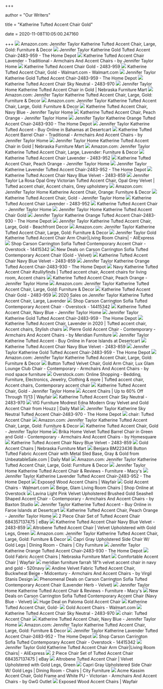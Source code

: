 +++
        
author = "Our Writers"
        
title = "Katherine Tufted Accent Chair Gold"
        
date = 2020-11-08T10:05:00.247160
        
+++
[ ![](https://images-na.ssl-images-amazon.com/images/I/91PkwEPjdVL._AC_SL1500_.jpg)](https://images-na.ssl-images-amazon.com/images/I/91PkwEPjdVL._AC_SL1500_.jpg) Amazon.com: Jennifer Taylor Katherine Tufted Accent Chair, Large, Gold:  Furniture & Decor
[ ![](https://images.homedepot-static.com/productImages/8519f55c-581c-4c00-b5fc-ff966c073f9f/svn/gold-jennifer-taylor-accent-chairs-2483-959-64_600.jpg)](https://images.homedepot-static.com/productImages/8519f55c-581c-4c00-b5fc-ff966c073f9f/svn/gold-jennifer-taylor-accent-chairs-2483-959-64_600.jpg) Jennifer Taylor Katherine Gold Tufted Accent Chair-2483-959 - The Home Depot
[ ![](https://st.hzcdn.com/simgs/31f16f790c33a93f_4-6661/home-design.jpg)](https://st.hzcdn.com/simgs/31f16f790c33a93f_4-6661/home-design.jpg) Katherine Tufted Accent Chair Lavender - Traditional - Armchairs And Accent  Chairs - by Jennifer Taylor Home
[ ![](https://media.cymaxstores.com/Images/5013/1871609-7-L.jpg)](https://media.cymaxstores.com/Images/5013/1871609-7-L.jpg) Katherine Tufted Accent Chair Gold - 2483-959
[ ![](https://i5.walmartimages.com/asr/5f127a3f-6d29-46e0-89f1-58870b82ad43.28c05644480081ae83b22585bc3917a0.jpeg)](https://i5.walmartimages.com/asr/5f127a3f-6d29-46e0-89f1-58870b82ad43.28c05644480081ae83b22585bc3917a0.jpeg) Katherine Tufted Accent Chair, Gold - Walmart.com - Walmart.com
[ ![](https://images.homedepot-static.com/productImages/bfc99787-f7bd-4bc2-8177-3d288978fa95/svn/gold-jennifer-taylor-accent-chairs-2483-959-31_600.jpg)](https://images.homedepot-static.com/productImages/bfc99787-f7bd-4bc2-8177-3d288978fa95/svn/gold-jennifer-taylor-accent-chairs-2483-959-31_600.jpg) Jennifer Taylor Katherine Gold Tufted Accent Chair-2483-959 - The Home Depot
[ ![](https://media.cymaxstores.com/Images/5013/1900720-10-L.jpg)](https://media.cymaxstores.com/Images/5013/1900720-10-L.jpg) Katherine Tufted Accent Chair Sky Neutral - 2483-970
[ ![](https://www.nfm.com/productimages/49541758/4/l)](https://www.nfm.com/productimages/49541758/4/l) Jennifer Taylor Home Katherine Tufted Accent Chair in Gold | Nebraska  Furniture Mart
[ ![](https://m.media-amazon.com/images/S/aplus-media/vc/e1d12b48-8d52-4479-9407-cf1fea8c35be._CR547,0,1406,1406_PT0_SX300__.jpg)](https://m.media-amazon.com/images/S/aplus-media/vc/e1d12b48-8d52-4479-9407-cf1fea8c35be._CR547,0,1406,1406_PT0_SX300__.jpg) Amazon.com: Jennifer Taylor Katherine Tufted Accent Chair, Large, Gold:  Furniture & Decor
[ ![](https://images-na.ssl-images-amazon.com/images/I/91LH4yOPCHL._AC_SL1500_.jpg)](https://images-na.ssl-images-amazon.com/images/I/91LH4yOPCHL._AC_SL1500_.jpg) Amazon.com: Jennifer Taylor Katherine Tufted Accent Chair, Large, Gold:  Furniture & Decor
[ ![](https://cdn11.bigcommerce.com/s-tsmdqygn6r/images/stencil/original/products/264/21191/2483-859__03494.1597795690.JPG?c=2)](https://cdn11.bigcommerce.com/s-tsmdqygn6r/images/stencil/original/products/264/21191/2483-859__03494.1597795690.JPG?c=2) Katherine Tufted Accent Chair, Navy Blue - Jennifer Taylor Home
[ ![](https://cdn11.bigcommerce.com/s-tsmdqygn6r/images/stencil/original/products/251/784/2483-930__58014.1515111712.JPG?c=2)](https://cdn11.bigcommerce.com/s-tsmdqygn6r/images/stencil/original/products/251/784/2483-930__58014.1515111712.JPG?c=2) Katherine Tufted Accent Chair, Peach Orange - Jennifer Taylor Home
[ ![](https://images.homedepot-static.com/productImages/ec990434-dad5-4f0d-ad25-c5ecbe1a119f/svn/orange-jennifer-taylor-accent-chairs-2483-930-64_600.jpg)](https://images.homedepot-static.com/productImages/ec990434-dad5-4f0d-ad25-c5ecbe1a119f/svn/orange-jennifer-taylor-accent-chairs-2483-930-64_600.jpg) Jennifer Taylor Katherine Orange Tufted Accent Chair-2483-930 - The Home  Depot
[ ![](https://images-na.ssl-images-amazon.com/images/I/81mGYt-i12L.jpg)](https://images-na.ssl-images-amazon.com/images/I/81mGYt-i12L.jpg) Jennifer Taylor Katherine Tufted Accent - Buy Online in Bahamas at  Desertcart
[ ![](https://st.hzcdn.com/simgs/1dc1b9a90f298c6a_9-8739/home-design.jpg)](https://st.hzcdn.com/simgs/1dc1b9a90f298c6a_9-8739/home-design.jpg) Katherine Tufted Accent Barrel Chair - Traditional - Armchairs And Accent  Chairs - by Jennifer Taylor Home
[ ![](https://www.nfm.com/productimages/49541758/8/l)](https://www.nfm.com/productimages/49541758/8/l) Jennifer Taylor Home Katherine Tufted Accent Chair in Gold | Nebraska  Furniture Mart
[ ![](https://m.media-amazon.com/images/I/81suAPtNXyL._AC_SS350_.jpg)](https://m.media-amazon.com/images/I/81suAPtNXyL._AC_SS350_.jpg) Amazon.com: Jennifer Taylor Katherine Tufted Accent Chair, Large, Lavender:  Furniture & Decor
[ ![](https://media.cymaxstores.com/Images/5013/1871608-20-L.jpg)](https://media.cymaxstores.com/Images/5013/1871608-20-L.jpg) Katherine Tufted Accent Chair Lavender - 2483-952
[ ![](https://cdn11.bigcommerce.com/s-tsmdqygn6r/images/stencil/600x338/products/211/17399/2483-959A3__21008.1577746331.jpg?c=2)](https://cdn11.bigcommerce.com/s-tsmdqygn6r/images/stencil/600x338/products/211/17399/2483-959A3__21008.1577746331.jpg?c=2) Katherine Tufted Accent Chair, Peach Orange - Jennifer Taylor Home
[ ![](https://images.homedepot-static.com/productImages/4ebc0de3-0d4f-4984-b8a6-97f7fca66906/svn/lavender-jennifer-taylor-accent-chairs-2483-952-64_1000.jpg)](https://images.homedepot-static.com/productImages/4ebc0de3-0d4f-4984-b8a6-97f7fca66906/svn/lavender-jennifer-taylor-accent-chairs-2483-952-64_1000.jpg) Jennifer Taylor Katherine Lavender Tufted Accent Chair-2483-952 - The Home  Depot
[ ![](https://media.cymaxstores.com/Images/5013/1900718-23-L.jpg)](https://media.cymaxstores.com/Images/5013/1900718-23-L.jpg) Katherine Tufted Accent Chair Navy Blue Velvet - 2483-859
[ ![](https://i.pinimg.com/originals/55/dd/50/55dd50584054deae2a27ab5f21adcb33.jpg)](https://i.pinimg.com/originals/55/dd/50/55dd50584054deae2a27ab5f21adcb33.jpg) Jennifer Taylor La Rosa Opal Grey Victorian Tufted Accent Chair, Opal Grey  Velvet | Tufted accent chair, Accent chairs, Grey upholstery
[ ![](https://m.media-amazon.com/images/I/81Jw9hob4kL._AC_SS350_.jpg)](https://m.media-amazon.com/images/I/81Jw9hob4kL._AC_SS350_.jpg) Amazon.com: Jennifer Taylor Home Katherine Accent Chair, Orange: Furniture  & Decor
[ ![](https://cdn11.bigcommerce.com/s-tsmdqygn6r/products/211/images/18686/2483-959__70598.1586447425.500.750.jpg?c=2)](https://cdn11.bigcommerce.com/s-tsmdqygn6r/products/211/images/18686/2483-959__70598.1586447425.500.750.jpg?c=2) Katherine Tufted Accent Chair, Gold - Jennifer Taylor Home
[ ![](https://media.cymaxstores.com/Images/5013/1871608-10-L.jpg)](https://media.cymaxstores.com/Images/5013/1871608-10-L.jpg) Katherine Tufted Accent Chair Lavender - 2483-952
[ ![](https://cdn11.bigcommerce.com/s-tsmdqygn6r/images/stencil/1200x675/products/730/18677/2483-9592__62190.1577746300.1280.1280__65039.1586447115.jpg?c=2)](https://cdn11.bigcommerce.com/s-tsmdqygn6r/images/stencil/1200x675/products/730/18677/2483-9592__62190.1577746300.1280.1280__65039.1586447115.jpg?c=2) Katherine Tufted Accent Chair - Jennifer Taylor Home
[ ![](https://c.shld.net/rpx/i/s/pi/mp/5107/prod_13923431208?src=https%3A%2F%2Fmedia.cymaxstores.com%2FImages%2F5013%2F1871609-2-L.jpg&d=7a0b56d7c1b2c35aeac44cd2bd30e62e209a784c&hei=333&wid=333&op_sharpen=1)](https://c.shld.net/rpx/i/s/pi/mp/5107/prod_13923431208?src=https%3A%2F%2Fmedia.cymaxstores.com%2FImages%2F5013%2F1871609-2-L.jpg&d=7a0b56d7c1b2c35aeac44cd2bd30e62e209a784c&hei=333&wid=333&op_sharpen=1) Jennifer Taylor Home Katherine Tufted Accent Chair Gold
[ ![](https://images.homedepot-static.com/productImages/a897646c-baff-48a4-840b-ce61eb054d05/svn/orange-jennifer-taylor-accent-chairs-2483-930-4f_600.jpg)](https://images.homedepot-static.com/productImages/a897646c-baff-48a4-840b-ce61eb054d05/svn/orange-jennifer-taylor-accent-chairs-2483-930-4f_600.jpg) Jennifer Taylor Katherine Orange Tufted Accent Chair-2483-930 - The Home  Depot
[ ![](https://images-na.ssl-images-amazon.com/images/I/51HzyQSqyPL._SS510_.jpg)](https://images-na.ssl-images-amazon.com/images/I/51HzyQSqyPL._SS510_.jpg) Jennifer Taylor Katherine Tufted Accent Chair, Large, Gold - Beachfront  Decor
[ ![](https://m.media-amazon.com/images/S/aplus-media/vc/dcf4d482-484b-4b8f-89e1-4f4323bc54e3._CR845,0,1406,1406_PT0_SX300__.jpg)](https://m.media-amazon.com/images/S/aplus-media/vc/dcf4d482-484b-4b8f-89e1-4f4323bc54e3._CR845,0,1406,1406_PT0_SX300__.jpg) Amazon.com: Jennifer Taylor Katherine Tufted Accent Chair, Large, Gold:  Furniture & Decor
[ ![](https://ae01.alicdn.com/kf/H03127f99b058432a8a2e26ef60f6d26fV/Jennifer-Taylor-Gold-Katherine-Tufted-Accent-Chair-Arm-Chair.jpg)](https://ae01.alicdn.com/kf/H03127f99b058432a8a2e26ef60f6d26fV/Jennifer-Taylor-Gold-Katherine-Tufted-Accent-Chair-Arm-Chair.jpg) Jennifer Taylor Gold Katherine Tufted Accent Chair Arm Chair|Living Room  Chairs| - AliExpress
[ ![](https://ak1.ostkcdn.com/images/products/is/images/direct/69bfc350b2e6c3f13ece332c11300b9fad63d21c/Carson-Carrington-Sofia-Tufted-Contemporary-Accent-Chair.jpg)](https://ak1.ostkcdn.com/images/products/is/images/direct/69bfc350b2e6c3f13ece332c11300b9fad63d21c/Carson-Carrington-Sofia-Tufted-Contemporary-Accent-Chair.jpg) Shop Carson Carrington Sofia Tufted Contemporary Accent Chair - Overstock -  14415342
[ ![](https://images.prod.meredith.com/product/91b163a3c35efd07ce9bed88bf0b6bd4/1576925595112/l/jennifer-taylor-katherine-tufted-accent-chair-30-5-lx30-5-wx30-5-h-gold)](https://images.prod.meredith.com/product/91b163a3c35efd07ce9bed88bf0b6bd4/1576925595112/l/jennifer-taylor-katherine-tufted-accent-chair-30-5-lx30-5-wx30-5-h-gold) New Deals on Carson Carrington Sofia Tufted Contemporary Accent Chair (Gold  - Velvet)
[ ![](https://media.cymaxstores.com/Images/5013/1900718-12-L.jpg)](https://media.cymaxstores.com/Images/5013/1900718-12-L.jpg) Katherine Tufted Accent Chair Navy Blue Velvet - 2483-859
[ ![](https://images.homedepot-static.com/productImages/a151b139-760d-48a0-9524-74ceceb597d1/svn/orange-jennifer-taylor-accent-chairs-2483-930-31_600.jpg)](https://images.homedepot-static.com/productImages/a151b139-760d-48a0-9524-74ceceb597d1/svn/orange-jennifer-taylor-accent-chairs-2483-930-31_600.jpg) Jennifer Taylor Katherine Orange Tufted Accent Chair-2483-930 - The Home  Depot
[ ![](https://i.pinimg.com/474x/15/e9/d4/15e9d40146cad0d9a90a8bfd34d23811.jpg)](https://i.pinimg.com/474x/15/e9/d4/15e9d40146cad0d9a90a8bfd34d23811.jpg) Navy Katherine Tufted Accent Chair #zulilyfinds | Tufted accent chair, Accent  chairs for living room, Accent chairs
[ ![](https://cdn11.bigcommerce.com/s-tsmdqygn6r/images/stencil/1200x675/products/251/14627/2483-930A2__02528.1565384690.JPG?c=2)](https://cdn11.bigcommerce.com/s-tsmdqygn6r/images/stencil/1200x675/products/251/14627/2483-930A2__02528.1565384690.JPG?c=2) Katherine Tufted Accent Chair, Peach Orange - Jennifer Taylor Home
[ ![](https://m.media-amazon.com/images/S/aplus-media/vc/ffe7d60d-a480-4298-b6ce-96533ec8227b._CR547,0,1406,1406_PT0_SX300__.jpg)](https://m.media-amazon.com/images/S/aplus-media/vc/ffe7d60d-a480-4298-b6ce-96533ec8227b._CR547,0,1406,1406_PT0_SX300__.jpg) Amazon.com: Jennifer Taylor Katherine Tufted Accent Chair, Large, Gold:  Furniture & Decor
[ ![](https://media.cymaxstores.com/Images/5013/1871609-8-L.jpg)](https://media.cymaxstores.com/Images/5013/1871609-8-L.jpg) Katherine Tufted Accent Chair Gold - 2483-959
[ ![](https://images.prod.meredith.com/product/2f9dfecb3c2048fad39cab377aa80346/1591265044508/l/jennifer-taylor-katherine-tufted-accent-chair-large-lavender)](https://images.prod.meredith.com/product/2f9dfecb3c2048fad39cab377aa80346/1591265044508/l/jennifer-taylor-katherine-tufted-accent-chair-large-lavender) 2020 Sales on Jennifer Taylor Katherine Tufted Accent Chair, Large, Lavender
[ ![](https://ak1.ostkcdn.com/images/products/is/images/direct/e4ac218394bad228e9ad9a5869d903de13317d30/Carson-Carrington-Sofia-Tufted-Contemporary-Accent-Chair.jpg)](https://ak1.ostkcdn.com/images/products/is/images/direct/e4ac218394bad228e9ad9a5869d903de13317d30/Carson-Carrington-Sofia-Tufted-Contemporary-Accent-Chair.jpg) Shop Carson Carrington Sofia Tufted Contemporary Accent Chair - Overstock -  14415342
[ ![](https://cdn11.bigcommerce.com/s-tsmdqygn6r/images/stencil/1200x675/products/264/21195/2483-8595__76800.1597795745.JPG?c=2)](https://cdn11.bigcommerce.com/s-tsmdqygn6r/images/stencil/1200x675/products/264/21195/2483-8595__76800.1597795745.JPG?c=2) Katherine Tufted Accent Chair, Navy Blue - Jennifer Taylor Home
[ ![](https://images.homedepot-static.com/productImages/e8fc835a-e63e-41ce-a507-bdaadd11c2b2/svn/gold-jennifer-taylor-accent-chairs-2483-959-1f_600.jpg)](https://images.homedepot-static.com/productImages/e8fc835a-e63e-41ce-a507-bdaadd11c2b2/svn/gold-jennifer-taylor-accent-chairs-2483-959-1f_600.jpg) Jennifer Taylor Katherine Gold Tufted Accent Chair-2483-959 - The Home Depot
[ ![](https://i.pinimg.com/originals/e9/ee/99/e9ee99b9311828f2215a1c57d7f23f5d.jpg)](https://i.pinimg.com/originals/e9/ee/99/e9ee99b9311828f2215a1c57d7f23f5d.jpg) Katherine Tufted Accent Chair, Lavender in 2020 | Tufted accent chair, Accent  chairs, Stylish chairs
[ ![](https://st.hzcdn.com/simgs/ece185d909c29dc5_9-3495/home-design.jpg)](https://st.hzcdn.com/simgs/ece185d909c29dc5_9-3495/home-design.jpg) Pierre Gold Accent Chair - Contemporary - Armchairs And Accent Chairs - by  Meridian Furniture
[ ![](https://m.media-amazon.com/images/I/31DrSzHNbcL.jpg)](https://m.media-amazon.com/images/I/31DrSzHNbcL.jpg) Jennifer Taylor Katherine Tufted Accent - Buy Online in Faroe Islands at  Desertcart
[ ![](https://media.cymaxstores.com/Images/5013/1900718-13-L.jpg)](https://media.cymaxstores.com/Images/5013/1900718-13-L.jpg) Katherine Tufted Accent Chair Navy Blue Velvet - 2483-859
[ ![](https://images.homedepot-static.com/productImages/7195649a-46ee-41e2-8acb-0e49334360fe/svn/faux-white-marble-gold-walker-edison-furniture-company-end-tables-hdf16alstmgd-64_1000.jpg)](https://images.homedepot-static.com/productImages/7195649a-46ee-41e2-8acb-0e49334360fe/svn/faux-white-marble-gold-walker-edison-furniture-company-end-tables-hdf16alstmgd-64_1000.jpg) Jennifer Taylor Katherine Gold Tufted Accent Chair-2483-959 - The Home Depot
[ ![](https://m.media-amazon.com/images/I/91hZz9RzuaL._AC_SS350_.jpg)](https://m.media-amazon.com/images/I/91hZz9RzuaL._AC_SS350_.jpg) Amazon.com: Jennifer Taylor Katherine Tufted Accent Chair, Large, Gold:  Furniture & Decor
[ ![](https://st.hzcdn.com/simgs/61b1bf630da8cef5_4-6293/home-design.jpg)](https://st.hzcdn.com/simgs/61b1bf630da8cef5_4-6293/home-design.jpg) Button Tufted Velvet Chair, Gold Arm Chair, Lux Glam Lounge Club Chair -  Contemporary - Armchairs And Accent Chairs - by mod space furniture
[ ![](https://i.pinimg.com/736x/8a/4c/a3/8a4ca31a499f2b7c5650e2a37b886643.jpg)](https://i.pinimg.com/736x/8a/4c/a3/8a4ca31a499f2b7c5650e2a37b886643.jpg) Overstock.com: Online Shopping - Bedding, Furniture, Electronics, Jewelry,  Clothing & more | Tufted accent chair, Accent chairs, Contemporary accent  chair
[ ![](https://cdn11.bigcommerce.com/s-tsmdqygn6r/images/stencil/1200x675/products/211/17396/2483-95912__69818.1577746302.jpg?c=2)](https://cdn11.bigcommerce.com/s-tsmdqygn6r/images/stencil/1200x675/products/211/17396/2483-95912__69818.1577746302.jpg?c=2) Katherine Tufted Accent Chair, Gold - Jennifer Taylor Home
[ ![](https://secure.img1-fg.wfcdn.com/im/64091119/resize-h600-w600%5Ecompr-r85/9988/99885278/Accent+Chairs.jpg)](https://secure.img1-fg.wfcdn.com/im/64091119/resize-h600-w600%5Ecompr-r85/9988/99885278/Accent+Chairs.jpg) Accent Chairs | Up to 60% Off Through 11/13 | Wayfair
[ ![](https://media.cymaxstores.com/Images/5013/1900720-21-L.jpg)](https://media.cymaxstores.com/Images/5013/1900720-21-L.jpg) Katherine Tufted Accent Chair Sky Neutral - 2483-970
[ ![](https://st.hzcdn.com/fimgs/c241874f0d53c794_0453-w600-h600-b1-p10--home-design.jpg)](https://st.hzcdn.com/fimgs/c241874f0d53c794_0453-w600-h600-b1-p10--home-design.jpg) VIG Furniture Modrest Edna Modern Gray Velvet and Gold Accent Chair from  Houzz | Daily Mail
[ ![](https://images.homedepot-static.com/productImages/36dbd24d-e543-4ade-834f-4e6e5b087c62/svn/sky-neutral-jennifer-taylor-accent-chairs-2483-970-1d_600.jpg)](https://images.homedepot-static.com/productImages/36dbd24d-e543-4ade-834f-4e6e5b087c62/svn/sky-neutral-jennifer-taylor-accent-chairs-2483-970-1d_600.jpg) Jennifer Taylor Katherine Sky Neutral Tufted Accent Chair-2483-970 - The  Home Depot
[ ![](https://target.scene7.com/is/image/Target/GUEST_94267459-350a-41b7-8600-2b2794471084?wid=488&hei=488&fmt=pjpeg)](https://target.scene7.com/is/image/Target/GUEST_94267459-350a-41b7-8600-2b2794471084?wid=488&hei=488&fmt=pjpeg) chair: Tufted Accent Chair
[ ![](https://m.media-amazon.com/images/I/81-83kiGA3L._AC_SS350_.jpg)](https://m.media-amazon.com/images/I/81-83kiGA3L._AC_SS350_.jpg) Amazon.com: Jennifer Taylor Katherine Tufted Accent Chair, Large, Gold:  Furniture & Decor
[ ![](https://cdn11.bigcommerce.com/s-tsmdqygn6r/images/stencil/1200x675/products/211/17401/2483-959A1__60480.1577746332.JPG?c=2)](https://cdn11.bigcommerce.com/s-tsmdqygn6r/images/stencil/1200x675/products/211/17401/2483-959A1__60480.1577746332.JPG?c=2) Katherine Tufted Accent Chair, Gold - Jennifer Taylor Home
[ ![](https://st.hzcdn.com/fimgs/fe6180f60eba2ee4_6080-w300-h300-b1-p10--.jpg)](https://st.hzcdn.com/fimgs/fe6180f60eba2ee4_6080-w300-h300-b1-p10--.jpg) Brika Home Velvet Tufted Barrel Chair in Green and Gold - Contemporary -  Armchairs And Accent Chairs - by Homesquare
[ ![](https://media.cymaxstores.com/Images/5013/1900718-17-L.jpg)](https://media.cymaxstores.com/Images/5013/1900718-17-L.jpg) Katherine Tufted Accent Chair Navy Blue Velvet - 2483-859
[ ![](https://www.nfm.com/productimages/57224222/1/M/5C227E06-C9A2-4E34-AABC-F0CB05E3966D)](https://www.nfm.com/productimages/57224222/1/M/5C227E06-C9A2-4E34-AABC-F0CB05E3966D) Gold Accent Chairs | Nebraska Furniture Mart
[ ![](https://site.unbeatablesale.com/BNZ72446.JPG)](https://site.unbeatablesale.com/BNZ72446.JPG) Benjara BM223436 Button Tufted Fabric Accent Chair with Metal Sled Base,  Gray & Gold from UnbeatableSale.com | Daily Mail
[ ![](https://m.media-amazon.com/images/I/81VMl0blV4S._AC_UL400_.jpg)](https://m.media-amazon.com/images/I/81VMl0blV4S._AC_UL400_.jpg) Amazon.com: Jennifer Taylor Katherine Tufted Accent Chair, Large, Gold:  Furniture & Decor
[ ![](https://slimages.macysassets.com/is/image/MCY/products/4/optimized/9998684_fpx.tif?op_sharpen=1&wid=500&hei=613&fit=fit,1&$filtersm$)](https://slimages.macysassets.com/is/image/MCY/products/4/optimized/9998684_fpx.tif?op_sharpen=1&wid=500&hei=613&fit=fit,1&$filtersm$) Jennifer Taylor Home Katherine Tufted Accent Chair & Reviews - Furniture -  Macy's
[ ![](https://images.homedepot-static.com/productImages/6a343d43-2b73-41fb-99d9-14cc33614232/svn/lavender-jennifer-taylor-accent-chairs-2483-952-d4_600.jpg)](https://images.homedepot-static.com/productImages/6a343d43-2b73-41fb-99d9-14cc33614232/svn/lavender-jennifer-taylor-accent-chairs-2483-952-d4_600.jpg) Jennifer Taylor Katherine Lavender Tufted Accent Chair-2483-952 - The Home  Depot
[ ![](https://secure.img1-fg.wfcdn.com/im/47733489/resize-h600-w600%5Ecompr-r85/9662/96620029/Johan+Exposed+Wood+Accent+Chair.jpg)](https://secure.img1-fg.wfcdn.com/im/47733489/resize-h600-w600%5Ecompr-r85/9662/96620029/Johan+Exposed+Wood+Accent+Chair.jpg) Exposed Wood Accent Chairs | Wayfair
[ ![](https://i5.walmartimages.com/asr/7debd51a-aa7b-48a6-9aa2-f93955b62e91_1.27f448cfd79081c429db21626e28dbe7.jpeg?odnHeight=200&odnWidth=200&odnBg=ffffff)](https://i5.walmartimages.com/asr/7debd51a-aa7b-48a6-9aa2-f93955b62e91_1.27f448cfd79081c429db21626e28dbe7.jpeg?odnHeight=200&odnWidth=200&odnBg=ffffff) Gold Accent Chairs - Walmart.com
[ ![](https://ak1.ostkcdn.com/images/products/14415342/Jennifer-Taylor-Katherine-Tufted-Accent-Chair-30.5-LX30.5-WX30.5-H-ddcb8754-b764-4a09-b030-3fc698479286_600.jpg?imwidth=400&impolicy=medium)](https://ak1.ostkcdn.com/images/products/14415342/Jennifer-Taylor-Katherine-Tufted-Accent-Chair-30.5-LX30.5-WX30.5-H-ddcb8754-b764-4a09-b030-3fc698479286_600.jpg?imwidth=400&impolicy=medium) Beige, Glam Living Room Chairs | Shop Online at Overstock
[ ![](https://st.hzcdn.com/simgs/d1e16cfa0d028385_4-5082/home-design.jpg)](https://st.hzcdn.com/simgs/d1e16cfa0d028385_4-5082/home-design.jpg) Lavina Light Pink Velvet Upholstered Brushed Gold Seashell Shaped Accent  Chair - Contemporary - Armchairs And Accent Chairs - by Baxton Studio
[ ![](https://m.media-amazon.com/images/I/41W7h7E8TuL.jpg)](https://m.media-amazon.com/images/I/41W7h7E8TuL.jpg) Jennifer Taylor Katherine Tufted Accent - Buy Online in Faroe Islands at  Desertcart
[ ![](https://cdn11.bigcommerce.com/s-tsmdqygn6r/images/stencil/1200x675/products/251/14626/2483-930A1__59908.1565384679.JPG?c=2)](https://cdn11.bigcommerce.com/s-tsmdqygn6r/images/stencil/1200x675/products/251/14626/2483-930A1__59908.1565384679.JPG?c=2) Katherine Tufted Accent Chair, Peach Orange - Jennifer Taylor Home
[ ![](https://i.ebayimg.com/images/g/wvAAAOSwGMFcn4py/s-l300.jpg)](https://i.ebayimg.com/images/g/wvAAAOSwGMFcn4py/s-l300.jpg) 2 Piece Chair Set of Tufted Accent Chair 684357137475 | eBay
[ ![](https://media.cymaxstores.com/Images/5013/1900718-11-L.jpg)](https://media.cymaxstores.com/Images/5013/1900718-11-L.jpg) Katherine Tufted Accent Chair Navy Blue Velvet - 2483-859
[ ![](https://i1.wp.com/images-na.ssl-images-amazon.com/images/I/51UEHjoMqTL.jpg?fit=500%2C500&ssl=1)](https://i1.wp.com/images-na.ssl-images-amazon.com/images/I/51UEHjoMqTL.jpg?fit=500%2C500&ssl=1) Altrobene Tufted Accent Chair | Velvet Upholstered with Gold Legs, Green
[ ![](https://m.media-amazon.com/images/I/817eLgkbCJL._AC_UL400_.jpg)](https://m.media-amazon.com/images/I/817eLgkbCJL._AC_UL400_.jpg) Amazon.com: Jennifer Taylor Katherine Tufted Accent Chair, Large, Gold:  Furniture & Decor
[ ![](https://embed.widencdn.net/img/cityfurniture/sjw0idhuld/950x640px/Z2006190036F00_YG_CAPRI_GRY_UP_SC_GL.jpeg?keep=c&crop=0&u=m2xgp2)](https://embed.widencdn.net/img/cityfurniture/sjw0idhuld/950x640px/Z2006190036F00_YG_CAPRI_GRY_UP_SC_GL.jpeg?keep=c&crop=0&u=m2xgp2) Capri Gray Upholstered Side Chair W/ Gold Legs | Dining Room - Chairs |  City Furniture
[ ![](https://images.homedepot-static.com/productImages/cdc27272-93d6-4e55-8903-895d01ec36ee/svn/orange-jennifer-taylor-accent-chairs-2483-930-1d_600.jpg)](https://images.homedepot-static.com/productImages/cdc27272-93d6-4e55-8903-895d01ec36ee/svn/orange-jennifer-taylor-accent-chairs-2483-930-1d_600.jpg) Jennifer Taylor Katherine Orange Tufted Accent Chair-2483-930 - The Home  Depot
[ ![](https://www.nfm.com/productimages/36742542/1/M/01C76766-A826-48AB-A632-6F4236D18084)](https://www.nfm.com/productimages/36742542/1/M/01C76766-A826-48AB-A632-6F4236D18084) Gold Fabric Accent Chairs | Nebraska Furniture Mart
[ ![](https://secure.img1-fg.wfcdn.com/im/32073490/resize-h600-w600%5Ecompr-r85/9687/96871589/Bernathy+Accent+Armchair.jpg)](https://secure.img1-fg.wfcdn.com/im/32073490/resize-h600-w600%5Ecompr-r85/9687/96871589/Bernathy+Accent+Armchair.jpg) Comfortable Accent Chair | Wayfair
[ ![](https://images.cymax.com/Images/5102/1979349-L.jpg?w=352&h=0)](https://images.cymax.com/Images/5102/1979349-L.jpg?w=352&h=0) meridian furniture farrah 18"h velvet accent chair in navy and gold -  520navy
[ ![](https://st.hzcdn.com/simgs/91d18e790e922f47_4-9533/home-design.jpg)](https://st.hzcdn.com/simgs/91d18e790e922f47_4-9533/home-design.jpg) Andine Velvet Fabric Tufted Accent Chair, Buckwheat Beige - Midcentury -  Armchairs And Accent Chairs - by Virgil Stanis Design
[ ![](https://images.prod.meredith.com/product/e4843766d84f683d157e5ea3038058c5/1576926465834/l/jennifer-taylor-katherine-tufted-accent-chair-30-5-lx30-5-wx30-5-h-lavender-herb)](https://images.prod.meredith.com/product/e4843766d84f683d157e5ea3038058c5/1576926465834/l/jennifer-taylor-katherine-tufted-accent-chair-30-5-lx30-5-wx30-5-h-lavender-herb) Phenomenal Deals on Carson Carrington Sofia Tufted Contemporary Accent Chair  (Lavender Herb - Velvet)
[ ![](https://slimages.macysassets.com/is/image/MCY/products/0/optimized/10077100_fpx.tif?bgc=255,255,255&wid=224&qlt=90,0&layer=comp&op_sharpen=0&resMode=bicub&op_usm=0.7,1.0,0.5,0&fmt=jpeg)](https://slimages.macysassets.com/is/image/MCY/products/0/optimized/10077100_fpx.tif?bgc=255,255,255&wid=224&qlt=90,0&layer=comp&op_sharpen=0&resMode=bicub&op_usm=0.7,1.0,0.5,0&fmt=jpeg) Jennifer Taylor Home Katherine Tufted Accent Chair & Reviews - Furniture -  Macy's
[ ![](https://images.prod.meredith.com/product/cea53c6ed5c9bbba1ec7eabf4f0c6fc6/1576926251488/l/jennifer-taylor-katherine-tufted-accent-chair-30-5-lx30-5-wx30-5-h-navy-blue)](https://images.prod.meredith.com/product/cea53c6ed5c9bbba1ec7eabf4f0c6fc6/1576926251488/l/jennifer-taylor-katherine-tufted-accent-chair-30-5-lx30-5-wx30-5-h-navy-blue) New Deals on Carson Carrington Sofia Tufted Contemporary Accent Chair (Navy  Blue - Velvet)
[ ![](https://images.prod.meredith.com/product/10b246df4a3b089619651bdb23eb941e/1584115490192/l/paloma-gold-accent-chair)](https://images.prod.meredith.com/product/10b246df4a3b089619651bdb23eb941e/1584115490192/l/paloma-gold-accent-chair) Huge Deal on Paloma Gold Accent Chair
[ ![](http://img.wezhan.us/content/sitefiles/1029248/images/11947632_2483-959-6.jpeg)](http://img.wezhan.us/content/sitefiles/1029248/images/11947632_2483-959-6.jpeg) Katherine Tufted Accent Chair, Gold-
[ ![](https://i5.walmartimages.com/asr/ac4a7cf6-05b8-4b5e-bb0f-e93c0a25718e.48897c0bcb210bc69b220b8a10df53d7.jpeg?odnHeight=200&odnWidth=200&odnBg=ffffff)](https://i5.walmartimages.com/asr/ac4a7cf6-05b8-4b5e-bb0f-e93c0a25718e.48897c0bcb210bc69b220b8a10df53d7.jpeg?odnHeight=200&odnWidth=200&odnBg=ffffff) Gold Accent Chairs - Walmart.com
[ ![](https://media.cymaxstores.com/Images/5013/1900720-12-L.jpg)](https://media.cymaxstores.com/Images/5013/1900720-12-L.jpg) Katherine Tufted Accent Chair Sky Neutral - 2483-970
[ ![](https://images.horchow.com/ca/1/product_assets/H/B/5/M/9/HCHB5M9_mu.jpg)](https://images.horchow.com/ca/1/product_assets/H/B/5/M/9/HCHB5M9_mu.jpg) chair: Tufted Accent Chair
[ ![](https://cdn11.bigcommerce.com/s-tsmdqygn6r/images/stencil/1200x675/products/264/21193/2483-859A1__00380.1597795707.jpg?c=2)](https://cdn11.bigcommerce.com/s-tsmdqygn6r/images/stencil/1200x675/products/264/21193/2483-859A1__00380.1597795707.jpg?c=2) Katherine Tufted Accent Chair, Navy Blue - Jennifer Taylor Home
[ ![](https://m.media-amazon.com/images/S/aplus-media/vc/8ab53707-4f23-4a78-8236-d11ea6154e22._CR0,253,2500,773_PT0_SX970__.jpg)](https://m.media-amazon.com/images/S/aplus-media/vc/8ab53707-4f23-4a78-8236-d11ea6154e22._CR0,253,2500,773_PT0_SX970__.jpg) Amazon.com: Jennifer Taylor Katherine Tufted Accent Chair, Large, Gold:  Furniture & Decor
[ ![](https://images.homedepot-static.com/productImages/3f8ca1f0-6a89-46a6-972a-2af1142cb973/svn/lavender-jennifer-taylor-accent-chairs-2483-952-31_600.jpg)](https://images.homedepot-static.com/productImages/3f8ca1f0-6a89-46a6-972a-2af1142cb973/svn/lavender-jennifer-taylor-accent-chairs-2483-952-31_600.jpg) Jennifer Taylor Katherine Lavender Tufted Accent Chair-2483-952 - The Home  Depot
[ ![](https://ak1.ostkcdn.com/images/products/is/images/direct/4ba0b79bca34dcfd74f0831155a1854e4f9c4fd8/Carson-Carrington-Sofia-Tufted-Contemporary-Accent-Chair.jpg)](https://ak1.ostkcdn.com/images/products/is/images/direct/4ba0b79bca34dcfd74f0831155a1854e4f9c4fd8/Carson-Carrington-Sofia-Tufted-Contemporary-Accent-Chair.jpg) Shop Carson Carrington Sofia Tufted Contemporary Accent Chair - Overstock -  14415342
[ ![](https://ae01.alicdn.com/kf/Hd3677e81da4a4c06b3e85abb91c4d6612/Jennifer-Taylor-Gold-Katherine-Tufted-Accent-Chair-Arm-Chair.jpg)](https://ae01.alicdn.com/kf/Hd3677e81da4a4c06b3e85abb91c4d6612/Jennifer-Taylor-Gold-Katherine-Tufted-Accent-Chair-Arm-Chair.jpg) Jennifer Taylor Gold Katherine Tufted Accent Chair Arm Chair|Living Room  Chairs| - AliExpress
[ ![](https://i.ebayimg.com/images/g/wvAAAOSwGMFcn4py/s-l400.jpg)](https://i.ebayimg.com/images/g/wvAAAOSwGMFcn4py/s-l400.jpg) 2 Piece Chair Set of Tufted Accent Chair 684357137475 | eBay
[ ![](https://i2.wp.com/images-na.ssl-images-amazon.com/images/I/41bsdP%2BbAsL.jpg?fit=500%2C500&ssl=1)](https://i2.wp.com/images-na.ssl-images-amazon.com/images/I/41bsdP%2BbAsL.jpg?fit=500%2C500&ssl=1) Altrobene Tufted Accent Chair | Velvet Upholstered with Gold Legs, Green
[ ![](https://embed.widencdn.net/img/cityfurniture/dbs44kil8o/950x640px/S2006190036R01_YG_CAPRI_GRY_UP_SC_GL.jpeg?keep=c&crop=0&u=m2xgp2)](https://embed.widencdn.net/img/cityfurniture/dbs44kil8o/950x640px/S2006190036R01_YG_CAPRI_GRY_UP_SC_GL.jpeg?keep=c&crop=0&u=m2xgp2) Capri Gray Upholstered Side Chair W/ Gold Legs | Dining Room - Chairs |  City Furniture
[ ![](https://st.hzcdn.com/simgs/0dd1083f0b526326_4-0099/home-design.jpg)](https://st.hzcdn.com/simgs/0dd1083f0b526326_4-0099/home-design.jpg) Acme Kassim Accent Chair, Gold Frame and White PU - Victorian - Armchairs  And Accent Chairs - by GwG Outlet
[ ![](https://secure.img1-fg.wfcdn.com/im/39444428/resize-h310-w310%5Ecompr-r85/7311/73119998/poynor-modern-tufted-glam-accent-armchair.jpg)](https://secure.img1-fg.wfcdn.com/im/39444428/resize-h310-w310%5Ecompr-r85/7311/73119998/poynor-modern-tufted-glam-accent-armchair.jpg) Exposed Wood Accent Chairs | Wayfair
